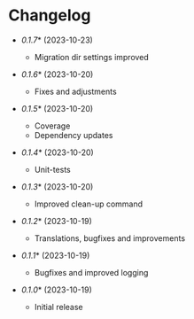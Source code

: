 # Changelog

* *0.1.7** (2023-10-23)
  * Migration dir settings improved

* *0.1.6** (2023-10-20)
  * Fixes and adjustments

* *0.1.5** (2023-10-20)
  * Coverage
  * Dependency updates

* *0.1.4** (2023-10-20)
  * Unit-tests

* *0.1.3** (2023-10-20)
  * Improved clean-up command

* *0.1.2** (2023-10-19)
  * Translations, bugfixes and improvements

* *0.1.1** (2023-10-19)
  * Bugfixes and improved logging

* *0.1.0** (2023-10-19)
  * Initial release

